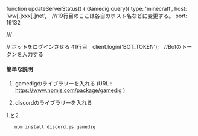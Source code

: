 function updateServerStatus() {
  Gamedig.query({
    type: 'minecraft',
    host: 'ww[.]xxx[.]net',　///19行目のここは各自のホスト名などに変更する。
    port: 19132

///

// ボットをログインさせる
41行目　client.login('BOT_TOKEN');　//Botのトークンを入力する


#### 簡単な説明

1. gamedigのライブラリーを入れる
(URL : https://www.npmjs.com/package/gamedig )

2. discordのライブラリーを入れる

1.と2. 

       npm install discord.js gamedig

